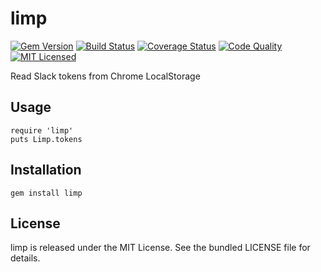 limp
=========

[![Gem Version](https://img.shields.io/gem/v/limp.svg)](https://rubygems.org/gems/limp)
[![Build Status](https://img.shields.io/circleci/project/akerl/limp.svg)](https://circleci.com/gh/akerl/limp)
[![Coverage Status](https://img.shields.io/codecov/c/github/akerl/limp.svg)](https://codecov.io/github/akerl/limp)
[![Code Quality](https://img.shields.io/codacy/99f2b9753a8e4b22a0bd9485e758d9cf.svg)](https://www.codacy.com/app/akerl/limp)
[![MIT Licensed](https://img.shields.io/badge/license-MIT-green.svg)](https://tldrlegal.com/license/mit-license)

Read Slack tokens from Chrome LocalStorage

## Usage

```
require 'limp'
puts Limp.tokens
```

## Installation

    gem install limp

## License

limp is released under the MIT License. See the bundled LICENSE file for details.


